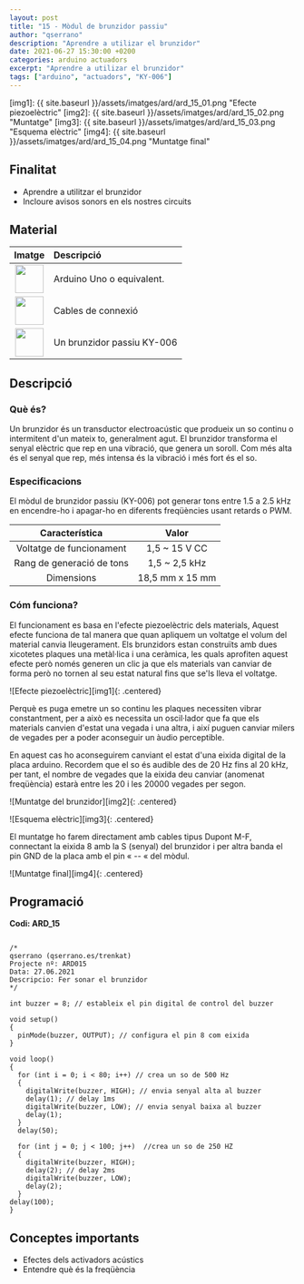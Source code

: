 ```yaml
---
layout: post
title: "15 - Mòdul de brunzidor passiu"
author: "qserrano"
description: "Aprendre a utilizar el brunzidor"
date: 2021-06-27 15:30:00 +0200
categories: arduino actuadors
excerpt: "Aprendre a utilizar el brunzidor"
tags: ["arduino", "actuadors", "KY-006"]
---
```


[img1]: {{ site.baseurl }}/assets/imatges/ard/ard_15_01.png "Efecte piezoelèctric"
[img2]: {{ site.baseurl }}/assets/imatges/ard/ard_15_02.png "Muntatge"
[img3]: {{ site.baseurl }}/assets/imatges/ard/ard_15_03.png "Esquema elèctric"
[img4]: {{ site.baseurl }}/assets/imatges/ard/ard_15_04.png "Muntatge final"

## Finalitat

- Aprendre a utilitzar el brunzidor
- Incloure avisos sonors en els nostres circuits

## Material

|                               Imatge                               | Descripció                 |
| :----------------------------------------------------------------: | :------------------------- |
| <img src="{{ site.baseurl }}/assets/imatges/mat/mat_unor3.png" width="50" height="50">  | Arduino Uno o equivalent.  |
| <img src="{{ site.baseurl }}/assets/imatges/mat/mat_cables.png" width="50" height="50"> | Cables de connexió         |
| <img src="{{ site.baseurl }}/assets/imatges/mat/mat_KY-006.png" width="50" height="50"> | Un brunzidor passiu KY-006 |

## Descripció

### Què és?

Un brunzidor és un transductor electroacústic que produeix un so continu
o intermitent d'un mateix to, generalment agut. El brunzidor transforma
el senyal elèctric que rep en una vibració, que genera un soroll. Com
més alta és el senyal que rep, més intensa és la vibració i més fort és
el so.

### Especificacions

El mòdul de brunzidor passiu (KY-006) pot generar tons entre 1.5 a 2.5
kHz en encendre-ho i apagar-ho en diferents freqüències usant retards o
PWM.

| Característica            | Valor           |
| :-----------------------: | :-------------: |
| Voltatge de funcionament  | 1,5 ~ 15 V CC   |
| Rang de generació de tons | 1,5 ~ 2,5 kHz   |
| Dimensions                | 18,5 mm x 15 mm |

### Cóm funciona?

El funcionament es basa en l'efecte piezoelèctric dels materials,
Aquest efecte funciona de tal manera que quan apliquem un voltatge el
volum del material canvia lleugerament. Els brunzidors estan construïts
amb dues xicotetes plaques una metàl·lica i una ceràmica, les quals
aprofiten aquest efecte però només generen un clic ja que els materials
van canviar de forma però no tornen al seu estat natural fins que se'ls
lleva el voltatge.

![Efecte piezoelèctric][img1]{: .centered}

Perquè es puga emetre un so continu les plaques necessiten vibrar
constantment, per a això es necessita un oscil·lador que fa que els
materials canvien d'estat una vegada i una altra, i així puguen canviar
milers de vegades per a poder aconseguir un àudio perceptible.

En aquest cas ho aconseguirem canviant el estat d'una eixida digital de
la placa arduino. Recordem que el so és audible des de 20 Hz fins al 20
kHz, per tant, el nombre de vegades que la eixida deu canviar (anomenat
freqüència) estarà entre les 20 i les 20000 vegades per segon.

![Muntatge del brunzidor][img2]{: .centered}

![Esquema elèctric][img3]{: .centered}

El muntatge ho farem directament amb cables tipus Dupont M-F, connectant
la eixida 8 amb la S (senyal) del brunzidor i per altra banda el pin GND
de la placa amb el pin « -- « del mòdul.

![Muntatge final][img4]{: .centered}

## Programació

**Codi: ARD_15**

```Arduino

/*
qserrano (qserrano.es/trenkat)
Projecte nº: ARD015
Data: 27.06.2021
Descripcio: Fer sonar el brunzidor
*/

int buzzer = 8; // estableix el pin digital de control del buzzer

void setup()
{
  pinMode(buzzer, OUTPUT); // configura el pin 8 com eixida
}

void loop()
{
  for (int i = 0; i < 80; i++) // crea un so de 500 Hz
  {
    digitalWrite(buzzer, HIGH); // envia senyal alta al buzzer
    delay(1); // delay 1ms
    digitalWrite(buzzer, LOW); // envia senyal baixa al buzzer
    delay(1);
  }
  delay(50);

  for (int j = 0; j < 100; j++)  //crea un so de 250 HZ
  {
    digitalWrite(buzzer, HIGH);
    delay(2); // delay 2ms
    digitalWrite(buzzer, LOW);
    delay(2);
  }
delay(100);
}
```

## Conceptes importants

- Efectes dels activadors acústics
- Entendre què és la freqüència
